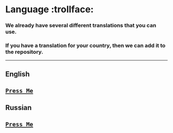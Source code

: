 # Language :trollface:
### We already have several different translations that you can use.
### If you have a translation for your country, then we can add it to the repository.
----
## English
[``Press Me``](https://github.com/KoT0XleB/AutoEvent/blob/main/Docs/Translations/English.md)
----
## Russian
[``Press Me``](https://github.com/KoT0XleB/AutoEvent/blob/main/Docs/Translations/Russian.md)
----
